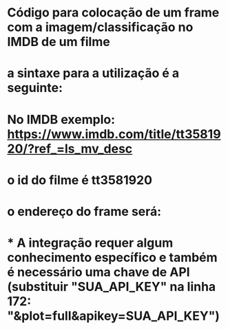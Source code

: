 # Código para colocação de um frame com a imagem/classificação no IMDB de um filme
# a sintaxe para a utilização é a seguinte:
#    No IMDB exemplo: https://www.imdb.com/title/tt3581920/?ref_=ls_mv_desc
#    o id do filme é tt3581920
#    o endereço do frame será: <!-- <iframe src="https://SEU_SITE/IMDbRatin/IMDbRatin_filmesAPI.html?codigo=tt3581920" height="230" scrolling="no"></iframe> -->
# * A integração requer algum conhecimento específico e também é necessário uma chave de API (substituir "SUA_API_KEY" na linha 172: "&plot=full&apikey=SUA_API_KEY")

